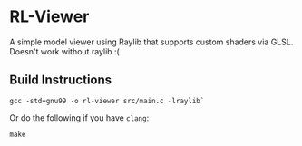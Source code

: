# RL-Viewer

A simple model viewer using Raylib that supports custom shaders via GLSL.  Doesn't work without raylib :(

## Build Instructions

```
gcc -std=gnu99 -o rl-viewer src/main.c -lraylib`
```

Or do the following if you have `clang`:

```
make
```
